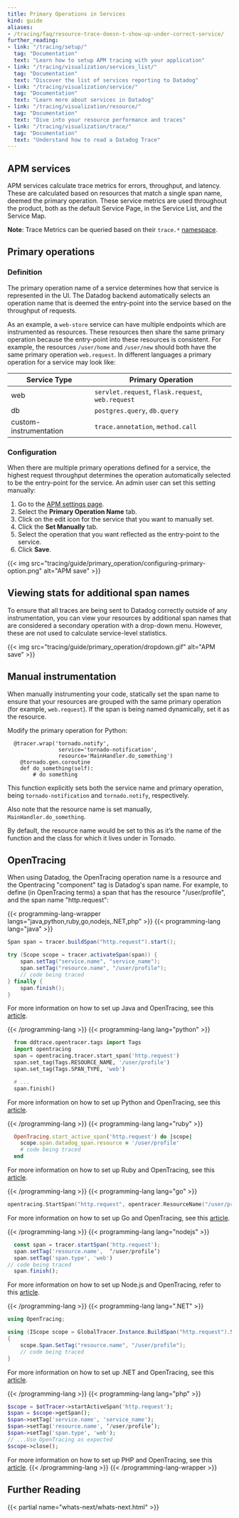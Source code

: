 ```yaml
---
title: Primary Operations in Services
kind: guide
aliases:
- /tracing/faq/resource-trace-doesn-t-show-up-under-correct-service/
further_reading:
- link: "/tracing/setup/"
  tag: "Documentation"
  text: "Learn how to setup APM tracing with your application"
- link: "/tracing/visualization/services_list/"
  tag: "Documentation"
  text: "Discover the list of services reporting to Datadog"
- link: "/tracing/visualization/service/"
  tag: "Documentation"
  text: "Learn more about services in Datadog"
- link: "/tracing/visualization/resource/"
  tag: "Documentation"
  text: "Dive into your resource performance and traces"
- link: "/tracing/visualization/trace/"
  tag: "Documentation"
  text: "Understand how to read a Datadog Trace"
---
```


## APM services

APM services calculate trace metrics for errors, throughput, and latency. These are calculated based on resources that match a single span name, deemed the primary operation. These service metrics are used throughout the product, both as the default Service Page, in the Service List, and the Service Map.

**Note**: Trace Metrics can be queried based on their `trace.*` [namespace][1].

## Primary operations
### Definition

The primary operation name of a service determines how that service is represented in the UI. The Datadog backend automatically selects an operation name that is deemed the entry-point into the service based on the throughput of requests.

As an example, a `web-store` service can have multiple endpoints which are instrumented as resources. These resources then share the same primary operation because the entry-point into these resources is consistent. For example, the resources `/user/home` and `/user/new` should both have the same primary operation `web.request`. In different languages a primary operation for a service may look like:

| Service Type           | Primary Operation                                 |
|------------------------|---------------------------------------------------|
| web                    | `servlet.request`, `flask.request`, `web.request` |
| db                     | `postgres.query`, `db.query`                      |
| custom-instrumentation | `trace.annotation`, `method.call`                 |

### Configuration

When there are multiple primary operations defined for a service, the highest request throughput determines the operation automatically selected to be the entry-point for the service. An admin user can set this setting manually:

1. Go to the [APM settings page][2].
2. Select the **Primary Operation Name** tab.
3. Click on the edit icon for the service that you want to manually set.
4. Click the **Set Manually** tab.
5. Select the operation that you want reflected as the entry-point to the service.
6. Click **Save**.

{{< img src="tracing/guide/primary_operation/configuring-primary-option.png" alt="APM save"  >}}

## Viewing stats for additional span names

To ensure that all traces are being sent to Datadog correctly outside of any instrumentation, you can view your resources by additional span names that are considered a secondary operation with a drop-down menu. However, these are not used to calculate service-level statistics.

{{< img src="tracing/guide/primary_operation/dropdown.gif" alt="APM save"  >}}

## Manual instrumentation

When manually instrumenting your code, statically set the span name to ensure that your resources are grouped with the same primary operation (for example, `web.request`). If the span is being named dynamically, set it as the resource.

Modify the primary operation for Python:

```text
  @tracer.wrap('tornado.notify',
                service='tornado-notification',
                resource='MainHandler.do_something')
    @tornado.gen.coroutine
    def do_something(self):
        # do something
```

This function explicitly sets both the service name and primary operation, being `tornado-notification` and `tornado.notify`, respectively.

Also note that the resource name is set manually, `MainHandler.do_something`.

By default, the resource name would be set to this as it’s the name of the function and the class for which it lives under in Tornado.

## OpenTracing

When using Datadog, the OpenTracing operation name is a resource and the Opentracing "component" tag is Datadog's span name. For example, to define (in OpenTracing terms) a span that has the resource "/user/profile", and the span name "http.request":

{{< programming-lang-wrapper langs="java,python,ruby,go,nodejs,.NET,php" >}}
{{< programming-lang lang="java" >}}



```java
Span span = tracer.buildSpan("http.request").start();

try (Scope scope = tracer.activateSpan(span)) {
    span.setTag("service.name", "service_name");
    span.setTag("resource.name", "/user/profile");
    // code being traced
} finally {
    span.finish();
}

```

For more information on how to set up Java and OpenTracing, see this [article][3].

{{< /programming-lang >}}
{{< programming-lang lang="python" >}}

```python
  from ddtrace.opentracer.tags import Tags
  import opentracing
  span = opentracing.tracer.start_span('http.request')
  span.set_tag(Tags.RESOURCE_NAME, '/user/profile')
  span.set_tag(Tags.SPAN_TYPE, 'web')

  # ...
  span.finish()

```

For more information on how to set up Python and OpenTracing, see this [article][4].

{{< /programming-lang >}}
{{< programming-lang lang="ruby" >}}


```ruby
  OpenTracing.start_active_span('http.request') do |scope|
    scope.span.datadog_span.resource = '/user/profile'
    # code being traced
  end
```
For more information on how to set up Ruby and OpenTracing, see this [article][5].

{{< /programming-lang >}}
{{< programming-lang lang="go" >}}


```go
opentracing.StartSpan("http.request", opentracer.ResourceName("/user/profile"))
```

For more information on how to set up Go and OpenTracing, see this [article][6].

{{< /programming-lang >}}
{{< programming-lang lang="nodejs" >}}


```javascript
  const span = tracer.startSpan('http.request');
  span.setTag('resource.name',  ‘/user/profile’)
  span.setTag('span.type', 'web')
// code being traced
  span.finish();
```

For more information on how to set up Node.js and OpenTracing, refer to this [article][7].

{{< /programming-lang >}}
{{< programming-lang lang=".NET" >}}


```csharp
using OpenTracing;

using (IScope scope = GlobalTracer.Instance.BuildSpan("http.request").StartActive(finishSpanOnDispose: true))
{
    scope.Span.SetTag("resource.name", "/user/profile");
    // code being traced
}

```

For more information on how to set up .NET and OpenTracing, see this [article][8].

{{< /programming-lang >}}
{{< programming-lang lang="php" >}}


```php
$scope = $otTracer->startActiveSpan('http.request');
$span = $scope->getSpan();
$span->setTag('service.name', 'service_name');
$span->setTag('resource.name', ‘/user/profile’);
$span->setTag('span.type', 'web');
// ...Use OpenTracing as expected
$scope->close();
```

For more information on how to set up PHP and OpenTracing, see this [article][9].
{{< /programming-lang >}}
{{< /programming-lang-wrapper >}}


## Further Reading

{{< partial name="whats-next/whats-next.html" >}}

[1]: /tracing/guide/metrics_namespace/
[2]: https://app.datadoghq.com/apm/settings
[3]: /tracing/setup_overview/open_standards/java/#opentracing
[4]: /tracing/setup_overview/open_standards/python/#opentracing
[5]: /tracing/setup_overview/open_standards/ruby/#opentracing
[6]: /tracing/setup_overview/open_standards/go/#opentracing
[7]: /tracing/setup_overview/open_standards/nodejs/#opentracing
[8]: /tracing/setup_overview/open_standards/dotnet/#opentracing
[9]: /tracing/setup_overview/open_standards/php/#opentracing
